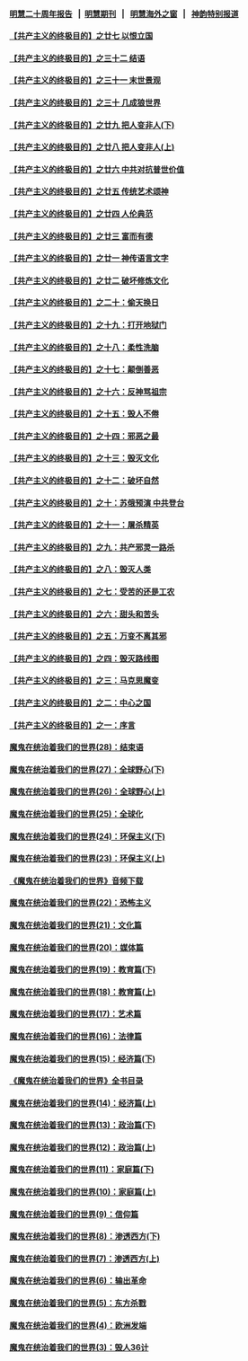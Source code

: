 #### [明慧二十周年报告](https://github.com/gfw-breaker/mh-reports/blob/master/README.md?t=07131035) &nbsp;&nbsp;|&nbsp;&nbsp;[明慧期刊](https://github.com/gfw-breaker/mh-qikan) &nbsp;&nbsp;|&nbsp;&nbsp; [明慧海外之窗](https://github.com/gfw-breaker/mh-news/blob/master/README.md?t=07131035) &nbsp;&nbsp;|&nbsp;&nbsp; [神韵特别报道](https://github.com/gfw-breaker/mh-news/blob/master/shenyun.md?t=07131035) 

#### [【共产主义的终极目的】之廿七 以恨立国](../pages/nsc422/n11336944.md?t=07131035) 

#### [【共产主义的终极目的】之三十二 结语](../pages/nsc422/n11360535.md?t=07131035) 

#### [【共产主义的终极目的】之三十一 末世景观](../pages/nsc422/n11351129.md?t=07131035) 

#### [【共产主义的终极目的】之三十 几成狼世界](../pages/nsc422/n11348280.md?t=07131035) 

#### [【共产主义的终极目的】之廿九 把人变非人(下)](../pages/nsc422/n11344140.md?t=07131035) 

#### [【共产主义的终极目的】之廿八 把人变非人(上)](../pages/nsc422/n11340492.md?t=07131035) 

#### [【共产主义的终极目的】之廿六 中共对抗普世价值](../pages/nsc422/n11324785.md?t=07131035) 

#### [【共产主义的终极目的】之廿五 传统艺术颂神](../pages/nsc422/n11296396.md?t=07131035) 

#### [【共产主义的终极目的】之廿四 人伦典范](../pages/nsc422/n11296397.md?t=07131035) 

#### [【共产主义的终极目的】之廿三 富而有德](../pages/nsc422/n11283598.md?t=07131035) 

#### [【共产主义的终极目的】之廿一 神传语言文字](../pages/nsc422/n11263265.md?t=07131035) 

#### [【共产主义的终极目的】之廿二 破坏修炼文化](../pages/nsc422/n11245728.md?t=07131035) 

#### [【共产主义的终极目的】之二十：偷天换日](../pages/nsc422/n11238846.md?t=07131035) 

#### [【共产主义的终极目的】之十九：打开地狱门](../pages/nsc422/n11206376.md?t=07131035) 

#### [【共产主义的终极目的】之十八：柔性洗脑](../pages/nsc422/n11199994.md?t=07131035) 

#### [【共产主义的终极目的】之十七：颠倒善恶](../pages/nsc422/n11179782.md?t=07131035) 

#### [【共产主义的终极目的】之十六：反神骂祖宗](../pages/nsc422/n11166798.md?t=07131035) 

#### [【共产主义的终极目的】之十五：毁人不倦](../pages/nsc422/n11166792.md?t=07131035) 

#### [【共产主义的终极目的】之十四：邪恶之最](../pages/nsc422/n11150249.md?t=07131035) 

#### [【共产主义的终极目的】之十三：毁灭文化](../pages/nsc422/n11135227.md?t=07131035) 

#### [【共产主义的终极目的】之十二：破坏自然](../pages/nsc422/n11135214.md?t=07131035) 

#### [【共产主义的终极目的】之十：苏俄预演 中共登台](../pages/nsc422/n11118424.md?t=07131035) 

#### [【共产主义的终极目的】之十一：屠杀精英](../pages/nsc422/n11118442.md?t=07131035) 

#### [【共产主义的终极目的】之九：共产邪灵一路杀](../pages/nsc422/n11114139.md?t=07131035) 

#### [【共产主义的终极目的】之八：毁灭人类](../pages/nsc422/n11108503.md?t=07131035) 

#### [【共产主义的终极目的】之七：受苦的还是工农](../pages/nsc422/n11101809.md?t=07131035) 

#### [【共产主义的终极目的】之六：甜头和苦头](../pages/nsc422/n11096971.md?t=07131035) 

#### [【共产主义的终极目的】之五：万变不离其邪](../pages/nsc422/n11091285.md?t=07131035) 

#### [【共产主义的终极目的】之四：毁灭路线图](../pages/nsc422/n11086284.md?t=07131035) 

#### [【共产主义的终极目的】之三：马克思魔变](../pages/nsc422/n11061941.md?t=07131035) 

#### [【共产主义的终极目的】之二：中心之国](../pages/nsc422/n11047728.md?t=07131035) 

#### [【共产主义的终极目的】之一：序言](../pages/nsc422/n11086077.md?t=07131035) 

#### [魔鬼在统治着我们的世界(28)：结束语](../pages/nsc422/n10936246.md?t=07131035) 

#### [魔鬼在统治着我们的世界(27)：全球野心(下)](../pages/nsc422/n10928319.md?t=07131035) 

#### [魔鬼在统治着我们的世界(26)：全球野心(上)](../pages/nsc422/n10900318.md?t=07131035) 

#### [魔鬼在统治着我们的世界(25)：全球化](../pages/nsc422/n10788205.md?t=07131035) 

#### [魔鬼在统治着我们的世界(24)：环保主义(下)](../pages/nsc422/n10695307.md?t=07131035) 

#### [魔鬼在统治着我们的世界(23)：环保主义(上)](../pages/nsc422/n10688613.md?t=07131035) 

#### [《魔鬼在统治着我们的世界》音频下载](../pages/nsc422/n10635553.md?t=07131035) 

#### [魔鬼在统治着我们的世界(22)：恐怖主义](../pages/nsc422/n10614727.md?t=07131035) 

#### [魔鬼在统治着我们的世界(21)：文化篇](../pages/nsc422/n10597706.md?t=07131035) 

#### [魔鬼在统治着我们的世界(20)：媒体篇](../pages/nsc422/n10586579.md?t=07131035) 

#### [魔鬼在统治着我们的世界(19)：教育篇(下)](../pages/nsc422/n10564808.md?t=07131035) 

#### [魔鬼在统治着我们的世界(18)：教育篇(上)](../pages/nsc422/n10526970.md?t=07131035) 

#### [魔鬼在统治着我们的世界(17)：艺术篇](../pages/nsc422/n10499093.md?t=07131035) 

#### [魔鬼在统治着我们的世界(16)：法律篇](../pages/nsc422/n10485969.md?t=07131035) 

#### [魔鬼在统治着我们的世界(15)：经济篇(下)](../pages/nsc422/n10469975.md?t=07131035) 

#### [《魔鬼在统治着我们的世界》全书目录](../pages/nsc422/n10464261.md?t=07131035) 

#### [魔鬼在统治着我们的世界(14)：经济篇(上)](../pages/nsc422/n10457370.md?t=07131035) 

#### [魔鬼在统治着我们的世界(13)：政治篇(下)](../pages/nsc422/n10448270.md?t=07131035) 

#### [魔鬼在统治着我们的世界(12)：政治篇(上)](../pages/nsc422/n10444576.md?t=07131035) 

#### [魔鬼在统治着我们的世界(11)：家庭篇(下)](../pages/nsc422/n10440961.md?t=07131035) 

#### [魔鬼在统治着我们的世界(10)：家庭篇(上)](../pages/nsc422/n10435448.md?t=07131035) 

#### [魔鬼在统治着我们的世界(9)：信仰篇](../pages/nsc422/n10432159.md?t=07131035) 

#### [魔鬼在统治着我们的世界(8)：渗透西方(下)](../pages/nsc422/n10429603.md?t=07131035) 

#### [魔鬼在统治着我们的世界(7)：渗透西方(上)](../pages/nsc422/n10426013.md?t=07131035) 

#### [魔鬼在统治着我们的世界(6)：输出革命](../pages/nsc422/n10421536.md?t=07131035) 

#### [魔鬼在统治着我们的世界(5)：东方杀戮](../pages/nsc422/n10417707.md?t=07131035) 

#### [魔鬼在统治着我们的世界(4)：欧洲发端](../pages/nsc422/n10414890.md?t=07131035) 

#### [魔鬼在统治着我们的世界(3)：毁人36计](../pages/nsc422/n10411583.md?t=07131035) 

